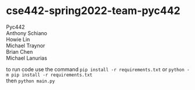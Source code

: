 # cse442-spring2022-team-pyc442
Pyc442 <br>
Anthony Schiano <br>
Howie Lin <br>
Michael Traynor <br>
Brian Chen <br>
Michael Lanurias <br>

to run code use the command
`pip install -r requirements.txt` or `python -m pip install -r requirements.txt` <br>
then
`python main.py`
